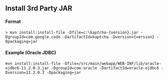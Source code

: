 ## Install 3rd Party JAR

#### Format
`> mvn install:install-file -Dfile=c:\kaptcha-{version}.jar -DgroupId=com.google.code -DartifactId=kaptcha -Dversion={version} -Dpackaging=jar`

#### Example (Oracle JDBC)
`mvn install:install-file -Dfile=/src/main/webapp/WEB-INF/lib/oracle-ojdbc6-11.2.0.3.jar -DgroupId=com.oracle -DartifactId=oracle-ojdbc6 -Dversion=11.2.0.3 -Dpackaging=jar`